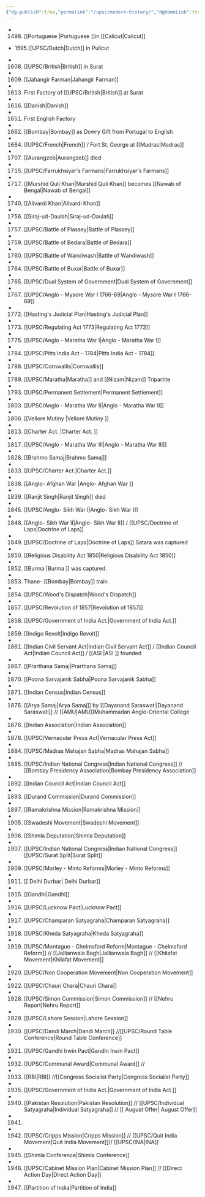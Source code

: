 ```yaml
---
{"dg-publish":true,"permalink":"/upsc/modern-history/","dgHomeLink":true,"dgPassFrontmatter":false}
---
```


- 1498. [[Portuguese |Portuguese ]]in [[Calicut|Calicut]]
      
- 1595.[[UPSC/Dutch|Dutch]] in Pulicut
      
- 1608. [[UPSC/British|British]] in Surat
- 1609. [[Jahangir Farman|Jahangir Farman]]
- 1613. First Factory of [[UPSC/British|British]] at Surat
- 1616. [[Danish|Danish]]
- 1651. First English Factory
- 1662. [[Bombay|Bombay]] as Dowry Gift from Portugal to English 
- 1664. [[UPSC/French|French]]  / Fort St. George at [[Madras|Madras]]
      
- 1707. [[Aurangzeb|Aurangzeb]] died
- 1715. [[UPSC/Farrukhsiyar's Farmans|Farrukhsiyar's Farmans]] 
- 1717. [[Murshid Quli Khan|Murshid Quli Khan]] becomes [[Nawab of Bengal|Nawab of Bengal]]
- 1740. [[Alivardi Khan|Alivardi Khan]]
- 1756. [[Siraj-ud-Daulah|Siraj-ud-Daulah]]
- 1757. [[UPSC/Battle of Plassey|Battle of Plassey]]
- 1759. [[UPSC/Battle of Bedara|Battle of Bedara]]
- 1760. [[UPSC/Battle of Wandiwash|Battle of Wandiwash]]
- 1764. [[UPSC/Battle of Buxar|Battle of Buxar]]
- 1765. [[UPSC/Dual System of Government|Dual System of Government]]
- 1767. [[UPSC/Anglo - Mysore War I 1766-69|Anglo - Mysore War I 1766-69]]
- 1772. [[Hasting's Judicial Plan|Hasting's Judicial Plan]]
- 1773. [[UPSC/Regulating Act 1773|Regulating Act 1773]]
- 1775. [[UPSC/Anglo - Maratha War I|Anglo - Maratha War I]]
- 1784. [[UPSC/Pitts India Act - 1784|Pitts India Act - 1784]] 
- 1788. [[UPSC/Cornwallis|Cornwallis]]
- 1789. [[UPSC/Maratha|Maratha]] and [[Nizam|Nizam]] Tripartite
- 1793. [[UPSC/Permanent Settlement|Permanent Settlement]] 
      
- 1803. [[UPSC/Anglo - Maratha War II|Anglo - Maratha War II]]
- 1806. [[Vellore Mutiny |Vellore Mutiny ]]
- 1813. [[Charter Act. |Charter Act. ]]
- 1817. [[UPSC/Anglo - Maratha War III|Anglo - Maratha War III]]
- 1828. [[Brahmo Samaj|Brahmo Samaj]]
- 1833. [[UPSC/Charter Act.|Charter Act.]] 
- 1838. [[Anglo- Afghan War |Anglo- Afghan War ]]
- 1839. [[Ranjit Singh|Ranjit Singh]] died
- 1845. [[UPSC/Anglo- Sikh War I|Anglo- Sikh War I]]
- 1848. [[Anglo- Sikh War II|Anglo- Sikh War II]] / [[UPSC/Doctrine of Laps|Doctrine of Laps]]
- 1849.  [[UPSC/Doctrine of Laps|Doctrine of Laps]] Satara was captured 
- 1850. [[Religious Disability Act 1850|Religious Disability Act 1850]]
- 1852. [[Burma |Burma ]] was captured. 
- 1853. Thane- [[Bombay|Bombay]] train
- 1854. [[UPSC/Wood's Dispatch|Wood's Dispatch]]  
- 1857. [[UPSC/Revolution of 1857|Revolution of 1857]]
- 1858. [[UPSC/Government of India Act.|Government of India Act.]]
- 1859. [[Indigo Revolt|Indigo Revolt]]
- 1861. [[Indian Civil Servant Act|Indian Civil Servant Act]] / [[Indian Council Act|Indian Council Act]] / [[ASI |ASI ]] founded
- 1867. [[Prarthana Samaj|Prarthana Samaj]]
- 1870. [[Poona Sarvajanik Sabha|Poona Sarvajanik Sabha]] 
- 1871. [[Indian Census|Indian Census]] 
- 1875. [[Arya Samaj|Arya Samaj]] by [[Dayanand Saraswati|Dayanand Saraswati]] // [[AMU|AMU]]Muhammadan Anglo-Oriental College
- 1876. [[Indian Association|Indian Association]]
- 1878. [[UPSC/Vernacular Press Act|Vernacular Press Act]]
- 1884. [[UPSC/Madras Mahajan Sabha|Madras Mahajan Sabha]]
- 1885. [[UPSC/Indian National Congress|Indian National Congress]] // [[Bombay Presidency Association|Bombay Presidency Association]]
- 1892. [[Indian Council Act|Indian Council Act]]
- 1893. [[Durand Commission|Durand Commission]]
- 1897. [[Ramakrishna Mission|Ramakrishna Mission]]
      
- 1905. [[Swadeshi Movement|Swadeshi Movement]]
- 1906. [[Shimla Deputation|Shimla Deputation]]
- 1907. [[UPSC/Indian National Congress|Indian National Congress]] [[UPSC/Surat Split|Surat Split]]
- 1909. [[UPSC/Morley - Minto Reforms|Morley - Minto Reforms]] 
- 1911. [[ Delhi Durbar| Delhi Durbar]]
- 1915. [[Gandhi|Gandhi]] 
- 1916. [[UPSC/Lucknow Pact|Lucknow Pact]]
- 1917.  [[UPSC/Champaran Satyagraha|Champaran Satyagraha]]
- 1918. [[UPSC/Kheda Satyagraha|Kheda Satyagraha]]
- 1919. [[UPSC/Montague - Chelmsford Reform|Montague - Chelmsford Reform]] // [[Jallianwala Bagh|Jallianwala Bagh]] // [[Khilafat Movement|Khilafat Movement]]
- 1920. [[UPSC/Non Cooperation Movement|Non Cooperation Movement]]
- 1922. [[UPSC/Chauri Chara|Chauri Chara]]
- 1928. [[UPSC/Simon Commission|Simon Commission]] // [[Nehru Report|Nehru Report]]
- 1929. [[UPSC/Lahore Session|Lahore Session]]
- 1930. [[UPSC/Dandi March|Dandi March]] //[[UPSC/Round Table Conference|Round Table Conference]]
- 1931.  [[UPSC/Gandhi Irwin Pact|Gandhi Irwin Pact]]
- 1932. [[UPSC/Communal Award|Communal Award]] //
- 1933. [[RBI|RBI]] //[[Congress Socialist Party|Congress Socialist Party]]
- 1935. [[UPSC/Government of India Act.|Government of India Act.]]
- 1940. [[Pakistan Resolution|Pakistan Resolution]] // [[UPSC/Individual Satyagraha|Individual Satyagraha]] // [[ August Offer| August Offer]]
- 1941. 
- 1942. [[UPSC/Cripps Mission|Cripps Mission]] // [[UPSC/Quit India Movement|Quit India Movement]]// [[UPSC/INA|INA]]
- 1945. [[Shimla Conference|Shimla Conference]] 
- 1946. [[UPSC/Cabinet Mission Plan|Cabinet Mission Plan]]  // [[Direct Action Day|Direct Action Day]]
- 1947. [[Partition of India|Partition of India]] 